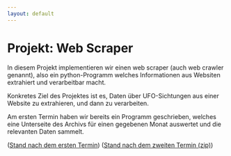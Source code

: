 ```yaml
---
layout: default
---
```


Projekt: Web Scraper
====================

In diesem Projekt implementieren wir einen web scraper (auch web crawler genannt), also ein python-Programm welches Informationen aus Websiten extrahiert und verarbeitbar macht.

Konkretes Ziel des Projektes ist es, Daten über UFO-Sichtungen aus einer Website zu extrahieren, und dann zu verarbeiten.

Am ersten Termin haben wir bereits ein Programm geschrieben, welches eine Unterseite des Archivs für einen gegebenen Monat auswertet und die relevanten Daten sammelt.

([Stand nach dem ersten Termin](https://falcowinkler.github.io/resources/python-course/web_scraper_stand_1.py)) ([Stand nach dem zweiten Termin (zip)](https://falcowinkler.github.io/resources/python-course/web_scraper_stand_2.zip))